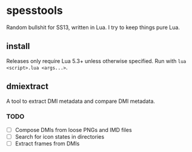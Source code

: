 # spesstools
Random bullshit for SS13, written in Lua. I try to keep things pure Lua.

## install
Releases only require Lua 5.3+ unless otherwise specified. Run with `lua <script>.lua <args...>`.

## dmiextract
A tool to extract DMI metadata and compare DMI metadata.

### TODO
* [ ] Compose DMIs from loose PNGs and IMD files
* [ ] Search for icon states in directories
* [ ] Extract frames from DMIs
